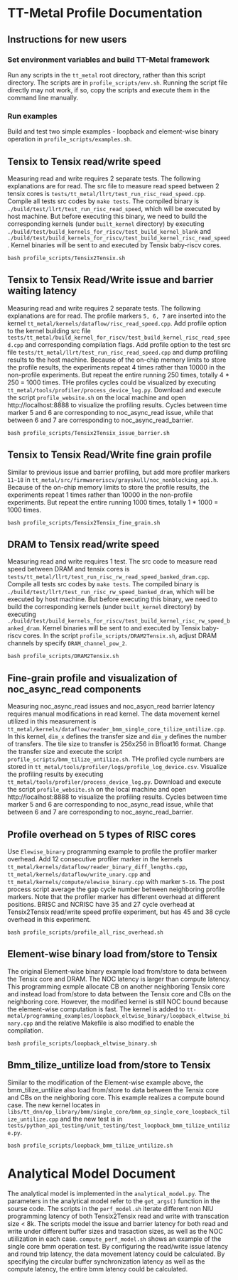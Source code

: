 # TT-Metal Profile Documentation

## Instructions for new users

### Set environment variables and build TT-Metal framework

Run any scripts in the `tt_metal` root directory, rather than this script directory. The scripts are in `profile_scripts/env.sh`. Running the script file directly may not work, if so, copy the scripts and execute them in the command line manually.

### Run examples

Build and test two simple examples - loopback and element-wise binary operation in `profile_scripts/examples.sh`.

## Tensix to Tensix read/write speed

Measuring read and write requires 2 separate tests. The following explanations are for read. The src file to measure read speed between 2 tensix cores is `tests/tt_metal/llrt/test_run_risc_read_speed.cpp`. Compile all tests src codes by `make tests`. The compiled binary is `./build/test/llrt/test_run_risc_read_speed`, which will be executed by host machine. But before executing this binary, we need to build the corresponding kernels (under `built_kernel` directory) by executing `./build/test/build_kernels_for_riscv/test_build_kernel_blank` and `./build/test/build_kernels_for_riscv/test_build_kernel_risc_read_speed`. Kernel binaries will be sent to and executed by Tensix baby-riscv cores.

```
bash profile_scripts/Tensix2Tensix.sh
```

## Tensix to Tensix Read/Write issue and barrier waiting latency

Measuring read and write requires 2 separate tests. The following explanations are for read. The profile markers `5, 6, 7` are inserted into the kernel `tt_metal/kernels/dataflow/risc_read_speed.cpp`. Add profile option to the kernel building src file `tests/tt_metal/build_kernel_for_riscv/test_build_kernel_risc_read_speed.cpp` and corresponding compilation flags. Add profile option to the test src file `tests/tt_metal/llrt/test_run_risc_read_speed.cpp` and dump profiling results to the host machine. Because of the on-chip memory limits to store the profile results, the experiments repeat 4 times rather than 10000 in the non-profile experiments. But repeat the entire running 250 times, totally 4 * 250 = 1000 times. THe profiles cycles could be visualized by executing `tt_metal/tools/profiler/process_device_log.py`. Download and execute the script `profile_website.sh` on the local machine and open http://localhost:8888 to visualize the profiling results. Cycles between time marker 5 and 6 are corresponding to noc_async_read issue, while that between 6 and 7 are corresponding to noc_async_read_barrier.

```
bash profile_scripts/Tensix2Tensix_issue_barrier.sh
```

## Tensix to Tensix Read/Write fine grain profile

Similar to previous issue and barrier profiling, but add more profiler markers `11~18` in `tt_metal/src/firmwareriscv/grayskull/noc_nonblocking_api.h`. Because of the on-chip memory limits to store the profile results, the experiments repeat 1 times rather than 10000 in the non-profile experiments. But repeat the entire running 1000 times, totally 1 * 1000 = 1000 times.

```
bash profile_scripts/Tensix2Tensix_fine_grain.sh
```

## DRAM to Tensix read/write speed

Measuring read and write requires 1 test. The src code to measure read speed between DRAM and tensix cores is `tests/tt_metal/llrt/test_run_risc_rw_read_speed_banked_dram.cpp`. Compile all tests src codes by `make tests`. The compiled binary is `./build/test/llrt/test_run_risc_rw_speed_banked_dram`, which will be executed by host machine. But before executing this binary, we need to build the corresponding kernels (under `built_kernel` directory) by executing `./build/test/build_kernels_for_riscv/test_build_kernel_risc_rw_speed_banked_dram`. Kernel binaries will be sent to and executed by Tensix baby-riscv cores. In the script `profile_scripts/DRAM2Tensix.sh`, adjust DRAM channels by specify `DRAM_channel_pow_2`.

```
bash profile_scripts/DRAM2Tensix.sh
```

## Fine-grain profile and visualization of noc_async_read components

Measuring noc_async_read issues and noc_asycn_read barrier latency requires manual modifications in read kernel. The data movement kernel utilized in this measurement is `tt_metal/kernels/dataflow/reader_bmm_single_core_tilize_untilize.cpp`. In this kernel, `dim_x` defines the transfer size and `dim_y` defines the number of transfers. The tile size to transfer is 256x256 in Bfloat16 format. Change the transfer size and execute the script `profile_scripts/bmm_tilize_untilize.sh`. THe profiled cycle numbers are stored in `tt_metal/tools/profiler/logs/profile_log_device.csv`. Visualize the profiling results by executing `tt_metal/tools/profiler/process_device_log.py`. Download and execute the script `profile_website.sh` on the local machine and open http://localhost:8888 to visualize the profiling results. Cycles between time marker 5 and 6 are corresponding to noc_async_read issue, while that between 6 and 7 are corresponding to noc_async_read_barrier.

## Profile overhead on 5 types of RISC cores

Use `Elewise_binary` programming example to profile the profiler marker overhead. Add 12 consecutive profiler marker in the kernels `tt_metal/kernels/dataflow/reader_binary_diff_lengths.cpp`, `tt_metal/kernels/dataflow/write_unary.cpp` and `tt_metal/kernels/compute/elewise_binary.cpp` with marker `5-16`. The post process script average the gap cycle number between neighboring profile markers. Note that the profiler marker has different overhead at different positions. BRISC and NCRISC have 35 and 27 cycle overhead at Tensix2Tensix read/write speed profile experiment, but has 45 and 38 cycle overhead in this experiment.

```
bash profile_scripts/profile_all_risc_overhead.sh
```

## Element-wise binary load from/store to Tensix

The original Element-wise binary example load from/store to data between the Tensix core and DRAM. The NOC latency is larger than compute latency. This programming exmple allocate CB on another neighboring Tensix core and instead load from/store to data between the Tensix core and CBs on the neighboring core. However, the modified kernel is still NOC bound because the element-wise computation is fast. The kernel is added to `tt-metal/programming_examples/loopback_eltwise_binary/loopback_eltwise_binary.cpp` and the relative Makefile is also modified to enable the compilation.

```
bash profile_scripts/loopback_eltwise_binary.sh
```

## Bmm_tilize_untilize load from/store to Tensix

Similar to the modification of the Element-wise example above, the bmm_tilize_untilize also load from/store to data between the Tensix core and CBs on the neighboring core. This example realizes a compute bound case. The new kernel locates in `libs/tt_dnn/op_library/bmm/single_core/bmm_op_single_core_loopback_tilize_untilize.cpp` and the new test is in `tests/python_api_testing/unit_testing/test_loopback_bmm_tilize_untilize.py`.

```
bash profile_scripts/loopback_bmm_tilize_untilize.sh
```


# Analytical Model Document

The analytical model is implemented in the `analytical_model.py`. The parameters in the analytical model refer to the `get_args()` function in the sourse code. The scripts in the `perf_model.sh` iterate different non NIU programming latency of both Tensix2Tensix read and write with transcation size < 8k. The scripts model the issue and barrier latency for both read and write under different buffer sizes and trasaction sizes, as well as the NOC utiilization in each case. `compute_perf_model.sh` shows an example of the single core bmm operation test. By configuring the read/write issue latency and round trip latency, the data movement latency could be calculated. By specifying the circular buffer synchronization latency as well as the compute latency, the entire bmm latency could be calculated.
